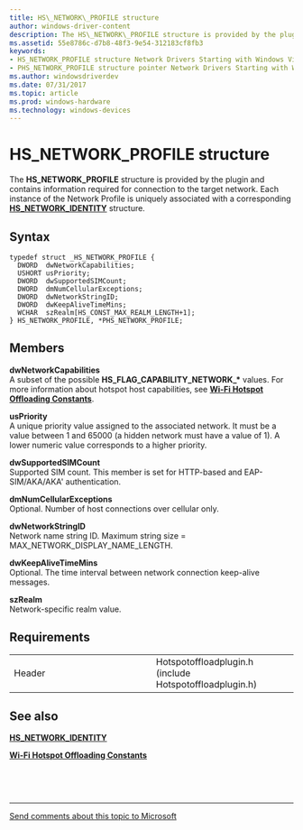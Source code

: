 ```yaml
---
title: HS\_NETWORK\_PROFILE structure
author: windows-driver-content
description: The HS\_NETWORK\_PROFILE structure is provided by the plugin and contains information required for connection to the target network. Each instance of the Network Profile is uniquely associated with a corresponding HS\_NETWORK\_IDENTITY structure.
ms.assetid: 55e8786c-d7b8-48f3-9e54-312183cf8fb3
keywords: 
- HS_NETWORK_PROFILE structure Network Drivers Starting with Windows Vista
- PHS_NETWORK_PROFILE structure pointer Network Drivers Starting with Windows Vista
ms.author: windowsdriverdev
ms.date: 07/31/2017 
ms.topic: article
ms.prod: windows-hardware
ms.technology: windows-devices
---
```


# HS\_NETWORK\_PROFILE structure


The **HS\_NETWORK\_PROFILE** structure is provided by the plugin and contains information required for connection to the target network. Each instance of the Network Profile is uniquely associated with a corresponding [**HS\_NETWORK\_IDENTITY**](hs-network-identity.md) structure.

Syntax
------

```ManagedCPlusPlus
typedef struct _HS_NETWORK_PROFILE {
  DWORD  dwNetworkCapabilities;
  USHORT usPriority;
  DWORD  dwSupportedSIMCount;
  DWORD  dmNumCellularExceptions;
  DWORD  dwNetworkStringID;
  DWORD  dwKeepAliveTimeMins;
  WCHAR  szRealm[HS_CONST_MAX_REALM_LENGTH+1];
} HS_NETWORK_PROFILE, *PHS_NETWORK_PROFILE;
```

Members
-------

**dwNetworkCapabilities**  
A subset of the possible **HS\_FLAG\_CAPABILITY\_NETWORK\_\*** values. For more information about hotspot host capabilities, see [**Wi-Fi Hotspot Offloading Constants**](wi-fi-hotspot-offloading-constants.md).

**usPriority**  
A unique priority value assigned to the associated network. It must be a value between 1 and 65000 (a hidden network must have a value of 1). A lower numeric value corresponds to a higher priority.

**dwSupportedSIMCount**  
Supported SIM count. This member is set for HTTP-based and EAP-SIM/AKA/AKA' authentication.

**dmNumCellularExceptions**  
Optional. Number of host connections over cellular only.

**dwNetworkStringID**  
Network name string ID. Maximum string size = MAX\_NETWORK\_DISPLAY\_NAME\_LENGTH.

**dwKeepAliveTimeMins**  
Optional. The time interval between network connection keep-alive messages.

**szRealm**  
Network-specific realm value.

Requirements
------------

<table>
<colgroup>
<col width="50%" />
<col width="50%" />
</colgroup>
<tbody>
<tr class="odd">
<td><p>Header</p></td>
<td>Hotspotoffloadplugin.h (include Hotspotoffloadplugin.h)</td>
</tr>
</tbody>
</table>

## See also


[**HS\_NETWORK\_IDENTITY**](hs-network-identity.md)

[**Wi-Fi Hotspot Offloading Constants**](wi-fi-hotspot-offloading-constants.md)

 

 


--------------------
[Send comments about this topic to Microsoft](mailto:wsddocfb@microsoft.com?subject=Documentation%20feedback%20%5Bnetvista\netvista%5D:%20HS_NETWORK_PROFILE%20structure%20%20RELEASE:%20%287/31/2017%29&body=%0A%0APRIVACY%20STATEMENT%0A%0AWe%20use%20your%20feedback%20to%20improve%20the%20documentation.%20We%20don't%20use%20your%20email%20address%20for%20any%20other%20purpose,%20and%20we'll%20remove%20your%20email%20address%20from%20our%20system%20after%20the%20issue%20that%20you're%20reporting%20is%20fixed.%20While%20we're%20working%20to%20fix%20this%20issue,%20we%20might%20send%20you%20an%20email%20message%20to%20ask%20for%20more%20info.%20Later,%20we%20might%20also%20send%20you%20an%20email%20message%20to%20let%20you%20know%20that%20we've%20addressed%20your%20feedback.%0A%0AFor%20more%20info%20about%20Microsoft's%20privacy%20policy,%20see%20http://privacy.microsoft.com/default.aspx. "Send comments about this topic to Microsoft")


